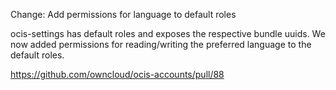 Change: Add permissions for language to default roles

ocis-settings has default roles and exposes the respective bundle uuids. We now added
permissions for reading/writing the preferred language to the default roles.

https://github.com/owncloud/ocis-accounts/pull/88
